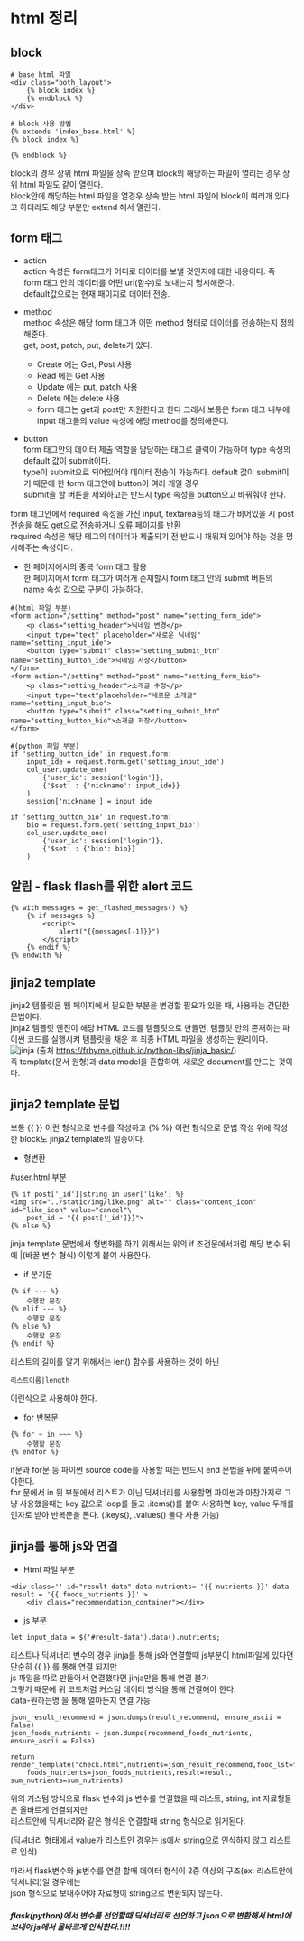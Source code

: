 html 정리
=============

block
-------------
```
# base html 파일
<div class="both_layout">
    {% block index %}
    {% endblock %}
</div>

# block 사용 방법
{% extends 'index_base.html' %}
{% block index %}

{% endblock %}
```
block의 경우 상위 html 파일을 상속 받으며 block의 해당하는 파일이 열리는 경우 상위 html 파일도 같이 열린다.  
block안에 해당하는 html 파일을 열경우 상속 받는 html 파일에 block이 여러개 있다고 하더라도 해당 부분만 extend 해서 열린다.  
  
form 태그 
-------------
* action  
action 속성은 form태그가 어디로 데이터를 보낼 것인지에 대한 내용이다. 즉 form 태그 안의 데이터를 어떤 url(함수)로 보내는지 명시해준다.  
default값으로는 현재 패이지로 데이터 전송.  

* method  
method 속성은 해당 form 태그가 어떤 method 형태로 데이터를 전송하는지 정의해준다.  
get, post, patch, put, delete가 있다.  
  - Create 에는 Get, Post 사용   
  - Read 에는 Get 사용  
  - Update 에는 put, patch 사용  
  - Delete 에는 delete 사용  
  - form 태그는 get과 post만 지원한다고 한다 그래서 보통은 form 태그 내부에 input 태그들의 value 속성에 해당 method를 정의해준다.  

* button  
form 태그안의 데이터 제출 역할을 담당하는 태그로 클릭이 가능하며 type 속성의 default 값이 submit이다.  
type이 submit으로 되어있어야 데이터 전송이 가능하다. default 값이 submit이기 때문에 한 form 태그안에 button이 여러 개일 경우  
submit을 할 버튼을 제외하고는 반드시 type 속성을 button으고 바꿔줘야 한다.  
  
form 태그안에서 required 속성을 가진 input, textarea등의 태그가 비어있을 시 post 전송을 해도 get으로 전송하거나 오류 페이지를 반환  
required 속성은 해당 테그의 데이터가 제출되기 전 반드시 채워져 있어야 하는 것을 명시해주는 속성이다.  
  
* 한 페이지에서의 중복 form 태그 활용  
한 페이지에서 form 태그가 여러개 존재할시 form 태그 안의 submit 버튼의 name 속성 값으로 구분이 가능하다.
```
#(html 파일 부분)
<form action="/setting" method="post" name="setting_form_ide">
    <p class="setting_header">닉네임 변경</p>
    <input type="text" placeholder="새로운 닉네임" name="setting_input_ide">
    <button type="submit" class="setting_submit_btn" name="setting_button_ide">닉네임 저장</button>
</form>
<form action="/setting" method="post" name="setting_form_bio">
    <p class="setting_header">소개글 수정</p>
    <input type="text"placeholder="새로운 소개글" name="setting_input_bio">
    <button type="submit" class="setting_submit_btn" name="setting_button_bio">소개글 저장</button>
</form>

#(python 파일 부분)
if 'setting_button_ide' in request.form:
    input_ide = request.form.get('setting_input_ide')
    col_user.update_one(
        {'user_id': session['login']},
        {'$set' : {'nickname': input_ide}}
    )
    session['nickname'] = input_ide

if 'setting_button_bio' in request.form:
    bio = request.form.get('setting_input_bio')
    col_user.update_one(
        {'user_id': session['login']},
        {'$set' : {'bio': bio}}
    )
```
  
알림 - flask flash를 위한 alert 코드
-------------
```
{% with messages = get_flashed_messages() %}
    {% if messages %}
        <script>
            alert("{{messages[-1]}}")
        </script>
    {% endif %}
{% endwith %}
```
  
jinja2 template
-------------
jinja2 템플릿은 웹 페이지에서 필요한 부분을 변경할 필요가 있을 때, 사용하는 간단한 문법이다.  
jinja2 템플릿 엔진이 해당 HTML 코드를 템플릿으로 만들면, 템플릿 안의 존재하는 파이썬 코드를 실행시켜 템플릿을 채운 후 최종 HTML 파일을 생성하는 원리이다.  
![jinja](https://user-images.githubusercontent.com/86212081/153781739-774c1bac-9e7b-4346-beb4-cc9df7193561.png) 
(출처 https://frhyme.github.io/python-libs/jinja_basic/)  
즉 template(문서 원형)과 data model을 혼합하여, 새로운 document를 만드는 것이다.

jinja2 template 문법
-------------
보통 {{ }} 이런 형식으로 변수를 작성하고 {% %} 이런 형식으로 문법 작성
위에 작성한 block도 jinja2 template의 일종이다.

- 형변환

#user.html 부분
```
{% if post['_id']|string in user['like'] %}
<img src="../static/img/like.png" alt="" class="content_icon" id="like_icon" value="cancel"\
    post_id = "{{ post['_id']}}">
{% else %}
```
jinja template 문법에서 형변화를 하기 위해서는 위의 if 조건문에서처럼 해당 변수 뒤에  |(바꿀 변수 형식) 이렇게 붙여 사용한다.  

- if 분기문
```
{% if --- %}
    수행할 문장
{% elif --- %}
    수행할 문장
{% else %}
    수행할 문장
{% endif %}
```
리스트의 길이를 알기 위해서는 len() 함수를 사용하는 것이 아닌  
```
리스트이름|length
```
이런식으로 사용해야 한다.


- for 반복문
```
{% for ~ in ~~~ %}
    수행할 문장
{% endfor %}
```
if문과 for문 등 파이썬 source code를 사용할 때는 반드시 end 문법을 뒤에 붙여주어야한다.  
for 문에서 in 뒷 부분에서 리스트가 아닌 딕셔너리를 사용할면 파이썬과 마찬가지로 그냥 사용했을때는 key 값으로 loop를 돌고
.items()를 붙여 사용하면 key, value 두개를 인자로 받아 반복문을 돈다. (.keys(), .values() 둘다 사용 가능)


jinja를 통해 js와 연결
-------------
* Html 파일 부분
```
<div class='' id="result-data" data-nutrients= '{{ nutrients }}' data-result = '{{ foods_nutrients }}' >
    <div class="recommendation_container"></div>
```
* js 부분
```
let input_data = $('#result-data').data().nutrients;
```
리스트나 딕셔너리 변수의 경우 jinja를 통해 js와 연결할때 js부분이 html파일에 있다면 단순히 {{ }} 를 통해 연결 되지만  
js 파일을 따로 만들어서 연결했다면 jinja만을 통해 연결 불가  
그렇기 때문에 위 코드처럼 커스텀 데이터 방식을 통해 연결해야 한다.  
data-원하는명 을 통해 얼마든지 연결 가능  

```
json_result_recommend = json.dumps(result_recommend, ensure_ascii = False)
json_foods_nutrients = json.dumps(recommend_foods_nutrients, ensure_ascii = False)

return render_template("check.html",nutrients=json_result_recommend,food_lst=food_lst,\
    foods_nutrients=json_foods_nutrients,result=result, sum_nutrients=sum_nutrients)
```
위의 커스텀 방식으로 flask 변수와 js 변수를 연결했을 때 리스트, string, int 자료형들은 올바르게 연결되지만  
리스트안에 딕셔너리와 같은 형식은 연결할때 string 형식으로 읽게된다.  

(딕셔너리 형태에서 value가 리스트인 경우는 js에서 string으로 인식하지 않고 리스트로 인식)  

따라서 flask변수와 js변수를 연결 할때 데이터 형식이 2중 이상의 구조(ex: 리스트안에 딕셔너리)일 경우에는  
json 형식으로 보내주어야 자료형이 string으로 변환되지 않는다.  

##### flask(python)에서 변수를 선언할때 딕셔너리로 선언하고 json으로 변환해서 html에 보내야 js에서 올바르게 인식한다.!!!!





